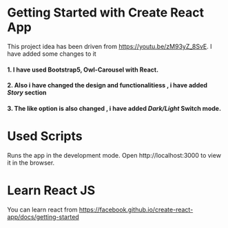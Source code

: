 # Getting Started with Create React App

This project idea has been driven from https://youtu.be/zM93yZ_8SvE.
I have added some changes to it

#### 1. I have used Bootstrap5, Owl-Carousel with React.
#### 2. Also i have changed the design and functionalitiess , i have added *Story* section
#### 3. The like option is also changed , i have added *Dark/Light* Switch mode.



# Used Scripts 
Runs the app in the development mode.
Open http://localhost:3000 to view it in the browser.

# Learn React JS
You can learn react from https://facebook.github.io/create-react-app/docs/getting-started
